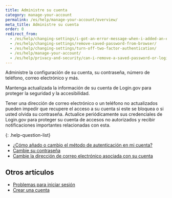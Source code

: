 ```yaml
---
title: Administre su cuenta
category: manage-your-account
permalink: /es/help/manage-your-account/overview/
meta_title: Administre su cuenta
order: 0
redirect_from:
  - /es/help/changing-settings/i-got-an-error-message-when-i-added-an-email/
  - /es/help/changing-settings/remove-saved-password-from-browser/
  - /es/help/changing-settings/turn-off-two-factor-authentication/
  - /es/help/manage-your-account/
  - /es/help/privacy-and-security/can-i-remove-a-saved-password-or-login-information-from-my-browser/
---
```


Administre la configuración de su cuenta, su contraseña, número de teléfono, correo electrónico y más.

Mantenga actualizada la información de su cuenta de Login.gov para proteger la seguridad y la accesibilidad.

Tener una dirección de correo electrónico o un teléfono no actualizados pueden impedir que recupere el acceso a su cuenta si este se bloquea o si usted olvida su contraseña. Actualice periódicamente sus credenciales de Login.gov para proteger su cuenta de accesos no autorizados y recibir notificaciones importantes relacionadas con esta.

{: .help-question-list}
- [¿Cómo añado o cambio el método de autenticación en mi cuenta?](/es/help/manage-your-account/add-or-change-your-authentication-method/)
- [Cambie su contraseña](#)
- [Cambie la dirección de correo electrónico asociada con su cuenta](#)

## Otros artículos

* [Problemas para iniciar sesión](#)
* [Crear una cuenta](/es/help/create-account/overview/)